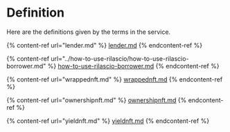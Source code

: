 # Definition

Here are the definitions given by the terms in the service.

{% content-ref url="lender.md" %}
[lender.md](lender.md)
{% endcontent-ref %}

{% content-ref url="../how-to-use-rilascio/how-to-use-rilascio-borrower.md" %}
[how-to-use-rilascio-borrower.md](../how-to-use-rilascio/how-to-use-rilascio-borrower.md)
{% endcontent-ref %}

{% content-ref url="wrappednft.md" %}
[wrappednft.md](wrappednft.md)
{% endcontent-ref %}

{% content-ref url="ownershipnft.md" %}
[ownershipnft.md](ownershipnft.md)
{% endcontent-ref %}

{% content-ref url="yieldnft.md" %}
[yieldnft.md](yieldnft.md)
{% endcontent-ref %}
